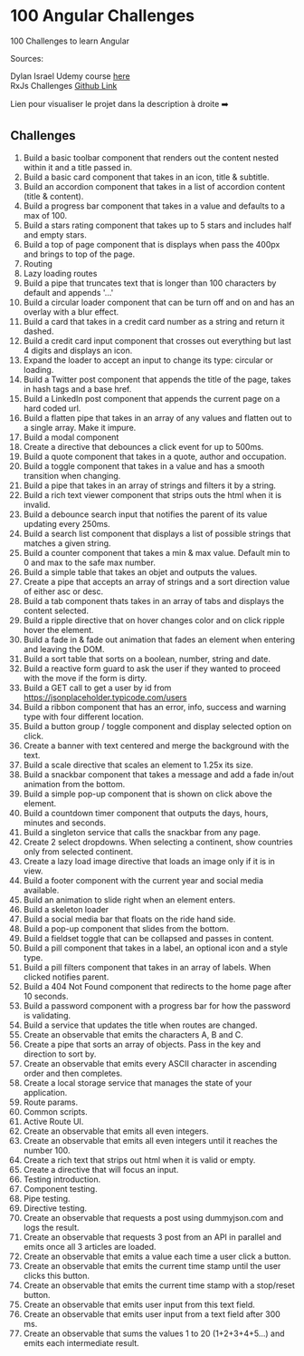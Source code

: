 # 100 Angular Challenges

100 Challenges to learn Angular

Sources:

Dylan Israel Udemy course [here](https://www.udemy.com/course/100-angular-challenge/)  
RxJs Challenges [Github Link](https://github.com/HBTGmbH/rxjs-challenges)

Lien pour visualiser le projet dans la description à droite ➡️

## Challenges

1. Build a basic toolbar component that renders out the content nested within it and a title passed in.
2. Build a basic card component that takes in an icon, title & subtitle.
3. Build an accordion component that takes in a list of accordion content (title & content).
4. Build a progress bar component that takes in a value and defaults to a max of 100.
5. Build a stars rating component that takes up to 5 stars and includes half and empty stars.
6. Build a top of page component that is displays when pass the 400px and brings to top of the page.
7. Routing
8. Lazy loading routes
9. Build a pipe that truncates text that is longer than 100 characters by default and appends '...'
10. Build a circular loader component that can be turn off and on and has an overlay with a blur effect.
11. Build a card that takes in a credit card number as a string and return it dashed.
12. Build a credit card input component that crosses out everything but last 4 digits and displays an icon.
13. Expand the loader to accept an input to change its type: circular or loading.
14. Build a Twitter post component that appends the title of the page, takes in hash tags and a base href.
15. Build a LinkedIn post component that appends the current page on a hard coded url.
16. Build a flatten pipe that takes in an array of any values and flatten out to a single array. Make it impure.
17. Build a modal component
18. Create a directive that debounces a click event for up to 500ms.
19. Build a quote component that takes in a quote, author and occupation.
20. Build a toggle component that takes in a value and has a smooth transition when changing.
21. Build a pipe that takes in an array of strings and filters it by a string.
22. Build a rich text viewer component that strips outs the html when it is invalid.
23. Build a debounce search input that notifies the parent of its value updating every 250ms.
24. Build a search list component that displays a list of possible strings that matches a given string.
25. Build a counter component that takes a min & max value. Default min to 0 and max to the safe max number.
26. Build a simple table that takes an objet and outputs the values.
27. Create a pipe that accepts an array of strings and a sort direction value of either asc or desc.
28. Build a tab component thats takes in an array of tabs and displays the content selected.
29. Build a ripple directive that on hover changes color and on click ripple hover the element.
30. Build a fade in & fade out animation that fades an element when entering and leaving the DOM.
31. Build a sort table that sorts on a boolean, number, string and date.
32. Build a reactive form guard to ask the user if they wanted to proceed with the move if the form is dirty.
33. Build a GET call to get a user by id from https://jsonplaceholder.typicode.com/users
34. Build a ribbon component that has an error, info, success and warning type with four different location.
35. Build a button group / toggle component and display selected option on click.
36. Create a banner with text centered and merge the background with the text.
37. Build a scale directive that scales an element to 1.25x its size.
38. Build a snackbar component that takes a message and add a fade in/out animation from the bottom.
39. Build a simple pop-up component that is shown on click above the element.
40. Build a countdown timer component that outputs the days, hours, minutes and seconds.
41. Build a singleton service that calls the snackbar from any page.
42. Create 2 select dropdowns. When selecting a continent, show countries only from selected continent.
43. Create a lazy load image directive that loads an image only if it is in view.
44. Build a footer component with the current year and social media available.
45. Build an animation to slide right when an element enters.
46. Build a skeleton loader
47. Build a social media bar that floats on the ride hand side.
48. Build a pop-up component that slides from the bottom.
49. Build a fieldset toggle that can be collapsed and passes in content.
50. Build a pill component that takes in a label, an optional icon and a style type.
51. Build a pill filters component that takes in an array of labels. When clicked notifies parent.
52. Build a 404 Not Found component that redirects to the home page after 10 seconds.
53. Build a password component with a progress bar for how the password is validating.
54. Build a service that updates the title when routes are changed.
55. Create an observable that emits the characters A, B and C.
56. Create a pipe that sorts an array of objects. Pass in the key and direction to sort by.
57. Create an observable that emits every ASCII character in ascending order and then completes.
58. Create a local storage service that manages the state of your application.
59. Route params.
60. Common scripts.
61. Active Route UI.
62. Create an observable that emits all even integers.
63. Create an observable that emits all even integers until it reaches the number 100.
64. Create a rich text that strips out html when it is valid or empty.
65. Create a directive that will focus an input.
66. Testing introduction.
67. Component testing.
68. Pipe testing.
69. Directive testing.
70. Create an observable that requests a post using dummyjson.com and logs the result.
71. Create an observable that requests 3 post from an API in parallel and emits once all 3 articles are loaded.
72. Create an observable that emits a value each time a user click a button.
73. Create an observable that emits the current time stamp until the user clicks this button.
74. Create an observable that emits the current time stamp with a stop/reset button.
75. Create an observable that emits user input from this text field.
76. Create an observable that emits user input from a text field after 300 ms.
77. Create an observable that sums the values 1 to 20 (1+2+3+4+5...) and emits each intermediate result.
